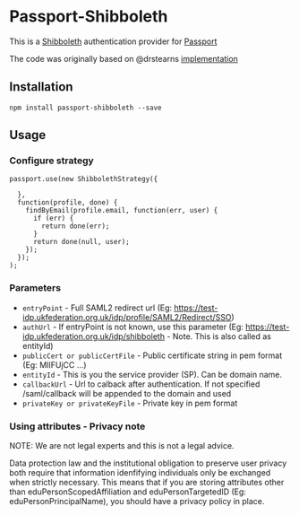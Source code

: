 Passport-Shibboleth
====================

This is a [Shibboleth](http://shibboleth.net) authentication provider for [Passport](http://passportjs.org/)

The code was originally based on @drstearns [implementation](https://github.com/drstearns/passport-uwshib)

## Installation

```
npm install passport-shibboleth --save
```

## Usage

### Configure strategy

```
passport.use(new ShibbolethStrategy({

  },
  function(profile, done) {
    findByEmail(profile.email, function(err, user) {
      if (err) {
        return done(err);
      }
      return done(null, user);
    });
  });
);
```

### Parameters

* `entryPoint` - Full SAML2 redirect url (Eg: https://test-idp.ukfederation.org.uk/idp/profile/SAML2/Redirect/SSO)
* `authUrl` - If entryPoint is not known, use this parameter (Eg: https://test-idp.ukfederation.org.uk/idp/shibboleth - Note. This is also called as entityId)
* `publicCert or publicCertFile` - Public certificate string in pem format (Eg: MIIFUjCC ...)
* `entityId` - This is you the service provider (SP). Can be domain name.
* `callbackUrl` - Url to calback after authentication. If not specified /saml/callback will be appended to the domain and used
* `privateKey or privateKeyFile` - Private key in pem format

### Using attributes - Privacy note

NOTE: We are not legal experts and this is not a legal advice.

Data protection law and the institutional obligation to preserve user privacy both require that information idenfifying individuals only be exchanged when strictly necessary. This means that if you are storing attributes other than eduPersonScopedAffiliation and eduPersonTargetedID (Eg: eduPersonPrincipalName), you should have a privacy policy in place.


